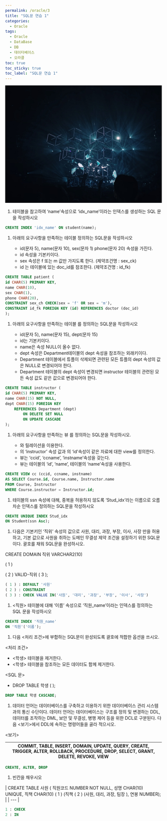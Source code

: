 ```yaml
---
permalink: /oracle/3
title: "SQL문 연습 1"
categories:
  - Oracle
tags:
  - Oracle
  - DataBase
  - DB
  - 데이터베이스
  - 오라클
toc: true
toc_sticky: true
toc_label: "SQL문 연습 1"
---
```


![img](/images/database2.jpg)

1. <student> 테이블을 참고하여 ‘name’속성으로 ‘idx_name’이라는 인덱스를 생성하는 SQL 문을 작성하시오

```sql
CREATE INDEX 'idx_name' ON student(name);
```

1. 아래의 요구사항을 만족하는 테이블 <patient> 정의하는 SQL문을 작성하시오
    - id(문자 5), name(문자 10), sex(문자 1) phone(문자 20) 속성을 가진다.
    - id 속성을 기본키이다.
    - sex 속성은 f 또는 m 값만 가지도록 한다. (제약조건명 : sex_ck)
    - id 는 <doctor> 테이블에 있는  doc_id를 참조한다. (제약조건명 : id_fk)

```sql
CREATE TABLE patient (
id CHAR(5) PRIMARY KEY,
name CHAR(10),
sex CHAR(1),
phone CHAR(20),
CONSTRAINT sex_ch CHECK(sex = 'f' OR sex = 'm'),
CONSTRAINT id_fk FOREIGN KEY (id) REFERENCES doctor (doc_id)
);
```

1. 아래의 요구사항을 만족하는 테이블 <instructor>를 정의하는 SQL문을 작성하시오
    - id(문자 5), name(문자 15), dept(문자 15)
    - id는 기본키이다.
    - name은 속성 NULL이 올수 없다.
    - dept 속성은 Department테이블의 dept 속성을 참조하는 외래키이다.
    - Department 테이블에서 튜플이 삭제되면 관련된  모든 튜플의 dept 속성의 값은 NULL로 변경되어야 한다.
    - Department 테이블의 dept 속성이 변경되면 instructor 테이블의 관련된 모든 속성 값도 같은 값으로 변경되어야 한다.

```sql
CREATE TABLE instructor (
id CHAR(5) PRIMARY KEY,
name CHAR(15) NOT NULL,
dept CHAR(15) FOREIGN KEY 
	REFERENCES Department (dept)
		ON DELETE SET NULL
		ON UPDATE CASCADE
);
```

1. 아래의 요구사항을 만족하는 뷰 <CC>를  정의하는 SQL문을 작성하시오.
    - <Course>와 <Instructor> 릴레이션을 이용한다.
    - <Course>의 ‘instructor’ 속성 값과 <Instructor>의 ‘id’속성이  같은 자료에 대한 view를 정의한다.
    - <cc> 뷰는 ‘ccid’, ‘ccname’, ‘instname’속성을 갖는다.
    - <cc> 뷰는 <Course> 테이블의 ‘id’, ‘name’, <Instructor> 테이블의 ‘name’속성을 사용한다.

```sql
CREATE VIEW cc (ccid, ccname, instname)
AS SELECT Course.id, Course.name, Instructor.name
FROM Course, Instructor
WHERE Course.instructor = Instructor.id;
```

1. <Student> 테이블의 ssn 속성에 대해, 중복을 허용하지 않도록 ‘Stud_idx’라는 이름으로 오름차순 인덱스를 정의하는 SQL문을 작성하시오

```sql
CREATE UNIQUE INDEX Stud_idx
ON Student(ssn Asc);
```

1. 다음은 기본키인 ‘직위’ 속성의 값으로 사원, 대리, 과장, 부장, 이사, 사장 만을 허용하고, 기본 값으로 사원을 취하는 도메인 무결성 제약 조건을 설정하기 위한 SQL문이다. 괄호를 채워 SQL문을 완성하시오.

CREATE DOMAIN 직위 VARCHAR2(10)

( 1 )

( 2 ) VALID-직위 ( 3 );

```sql
( 1 ) : DEFAULT '사원'
( 2 ) : CONSTRAINT
( 3 ) : CHECK VALUE IN('사원', '대리', '과장', '부장', '이사', '사장')
```

1. <직원> 테이블에 대해 ‘이름’ 속성으로 ‘직원_name’이라는 인덱스를 정의하는 SQL 문을 작성하시오

```sql
CREATE INDEX '직원_name'
ON '직원'('이름');
```

1. 다음 <처리 조건>에 부합하는 SQL문이 완성되도록 괄호에 적합한 옵션을 쓰시오.

<처리 조건>

- <학생> 테이블을 제거한다.
- <학생> 테이블을 참조하는 모든 데이터도 함께 제거한다.

<SQL 문>

- DROP TABLE 학생 (       );

```sql
DROP TABLE 학생 CASCADE; 
```

1. 데이터 언어는 데이터베이스를 구축하고 이용하기 위한 데이터베이스 관리 시스템과의 통신 수단이다. 데이터 언어는 데이터베이스는 구조를 정의 및 변경하는 DDL, 데이터를 조작하는 DML, 보안 및 무결성, 병행 제어 등을 위한 DCL로 구분된다. 다음 <보기>에서 DDL에 속하는 명령어들을 골라 적으시오.

<보기>

| COMMIT, TABLE, INSERT, DOMAIN, UPDATE, QUERY, CREATE, TRIGGER, ALTER, ROLLBACK, PROCEDURE, DROP, SELECT, GRANT, DELETE, REVOKE, VIEW |
| --- |

```sql
CREATE, ALTER, DROP
```

1. 빈칸을 채우시오

| CREATE TABLE 사원 ( 
직원코드 NUMBER NOT NULL,
성명 CHAR(10) UNIQUE,
직책 CHAR(10) ( 1 ) (직책 ( 2 ) (사원, 대리, 과장, 팀장 ),
연봉 NUMBER); |
| --- |

```sql
1 : CHECK
2 : IN
```
